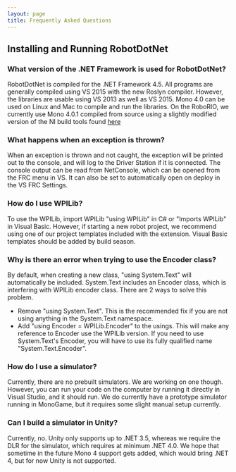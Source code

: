 ```yaml
---
layout: page
title: Frequently Asked Questions
---
```


## Installing and Running RobotDotNet

### What version of the .NET Framework is used for RobotDotNet?

RobotDotNet is compiled for the .NET Framework 4.5. All programs are generally compiled using VS 2015 with the new Roslyn compiler. However, the libraries are usable using VS 2013 as well as VS 2015. Mono 4.0 can be used on Linux and Mac to compile and run the libraries. On the RoboRIO, we currently use Mono 4.0.1 compiled from source using a slightly modified version of the NI build tools found [here](https://github.com/ni/nilrt/tree/dev/mono_support)

### What happens when an exception is thrown?

When an exception is thrown and not caught, the exception will be printed out to the console, and will log to the Driver Station if it is connected. The console output can be read from NetConsole, which can be opened from the FRC menu in VS. It can also be set to automatically open on deploy in the VS FRC Settings.

### How do I use WPILib?

To use the WPILib, import WPILib "using WPILib" in C# or "Imports WPILib" in Visual Basic. However, if starting a new robot project, we recommend using one of our project templates included with the extension. Visual Basic templates should be added by build season.

### Why is there an error when trying to use the Encoder class?

By default, when creating a new class, "using System.Text" will automatically be included. System.Text includes an Encoder class, which is interfering with WPILib encoder class. There are 2 ways to solve this problem.

* Remove "using System.Text". This is the recommended fix if you are not using anything in the System.Text namespace.
* Add "using Encoder = WPILib.Encoder" to the usings. This will make any reference to Encoder use the WPILib version. If you need to use System.Text's Encoder, you will have to use its fully qualified name "System.Text.Encoder".

### How do I use a simulator?

Currently, there are no prebuilt simulators. We are working on one though. However, you can run your code on the computer by running it directly in Visual Studio, and it should run. We do currently have a prototype simulator running in MonoGame, but it requires some slight manual setup currently. 

### Can I build a simulator in Unity?

Currently, no. Unity only supports up to .NET 3.5, whereas we require the DLR for the simulator, which requires at minimum .NET 4.0. We hope that sometime in the future Mono 4 support gets added, which would bring .NET 4, but for now Unity is not supported.
